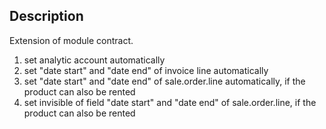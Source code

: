## Description

Extension of module contract.

1. set analytic account automatically
2. set "date start" and "date end" of invoice line automatically
3. set "date start" and "date end" of sale.order.line automatically, if the product can
   also be rented
4. set invisible of field "date start" and "date end" of sale.order.line, if the product
   can also be rented
